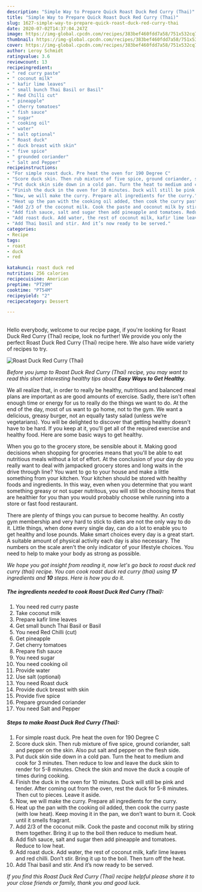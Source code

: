 ```yaml
---
description: "Simple Way to Prepare Quick Roast Duck Red Curry (Thai)"
title: "Simple Way to Prepare Quick Roast Duck Red Curry (Thai)"
slug: 1627-simple-way-to-prepare-quick-roast-duck-red-curry-thai
date: 2020-07-02T14:37:04.247Z
image: https://img-global.cpcdn.com/recipes/383bef460fdd7a58/751x532cq70/roast-duck-red-curry-thai-recipe-main-photo.jpg
thumbnail: https://img-global.cpcdn.com/recipes/383bef460fdd7a58/751x532cq70/roast-duck-red-curry-thai-recipe-main-photo.jpg
cover: https://img-global.cpcdn.com/recipes/383bef460fdd7a58/751x532cq70/roast-duck-red-curry-thai-recipe-main-photo.jpg
author: Leroy Schmidt
ratingvalue: 3.6
reviewcount: 13
recipeingredient:
- " red curry paste"
- " coconut milk"
- " kafir lime leaves"
- " small bunch Thai Basil or Basil"
- " Red Chilli cut"
- " pineapple"
- " cherry tomatoes"
- " fish sauce"
- " sugar"
- " cooking oil"
- " water"
- " salt optional"
- " Roast duck"
- " duck breast with skin"
- " five spice"
- " grounded coriander"
- " Salt and Pepper"
recipeinstructions:
- "For simple roast duck. Pre heat the oven for 190 Degree C"
- "Score duck skin. Then rub mixture of five spice, ground coriander, salt and pepper on the skin. Also put salt and pepper on the flesh side."
- "Put duck skin side down in a cold pan. Turn the heat to medium and cook for 3 minutes. Then reduce to low and leave the duck skin to render for 5-8 minutes. Check the skin and move the duck a couple of times during cooking."
- "Finish the duck in the oven for 10 minutes. Duck will still be pink and tender. After coming out from the oven, rest the duck for 5-8 minutes. Then cut to pieces. Leave it aside."
- "Now, we will make the curry. Prepare all ingredients for the curry."
- "Heat up the pan with the cooking oil added, then cook the curry paste (with low heat). Keep moving it in the pan, we don’t want to burn it. Cook until it smells fragrant."
- "Add 2/3 of the coconut milk. Cook the paste and coconut milk by stiring them together. Bring it up to the boil then reduce to medium heat."
- "Add fish sauce, salt and sugar then add pineapple and tomatoes. Reduce to low heat."
- "Add roast duck. Add water, the rest of coconut milk, kafir lime leaves and red chilli. Don’t stir. Bring it up to the boil. Then turn off the heat."
- "Add Thai basil and stir. And it’s now ready to be served."
categories:
- Recipe
tags:
- roast
- duck
- red

katakunci: roast duck red 
nutrition: 256 calories
recipecuisine: American
preptime: "PT29M"
cooktime: "PT54M"
recipeyield: "2"
recipecategory: Dessert

---
```

<br>
Hello everybody, welcome to our recipe page, if you're looking for Roast Duck Red Curry (Thai) recipe, look no further! We provide you only the perfect Roast Duck Red Curry (Thai) recipe here. We also have wide variety of recipes to try.
<br>


![Roast Duck Red Curry (Thai)](https://img-global.cpcdn.com/recipes/383bef460fdd7a58/751x532cq70/roast-duck-red-curry-thai-recipe-main-photo.jpg)

<i>Before you jump to Roast Duck Red Curry (Thai) recipe, you may want to read this short interesting healthy tips about <strong>Easy Ways to Get Healthy</strong>.</i>

We all realize that, in order to really be healthy, nutritious and balanced meal plans are important as are good amounts of exercise. Sadly, there isn't often enough time or energy for us to really do the things we want to do. At the end of the day, most of us want to go home, not to the gym. We want a delicious, greasy burger, not an equally tasty salad (unless we’re vegetarians). You will be delighted to discover that getting healthy doesn't have to be hard. If you keep at it, you'll get all of the required exercise and healthy food. Here are some basic ways to get healthy.

When you go to the grocery store, be sensible about it. Making good decisions when shopping for groceries means that you'll be able to eat nutritious meals without a lot of effort. At the conclusion of your day do you really want to deal with jampacked grocery stores and long waits in the drive through line? You want to go to your house and make a little something from your kitchen. Your kitchen should be stored with healthy foods and ingredients. In this way, even when you determine that you want something greasy or not super nutritous, you will still be choosing items that are healthier for you than you would probably choose while running into a store or fast food restaurant.

There are plenty of things you can pursue to become healthy. An costly gym membership and very hard to stick to diets are not the only way to do it. Little things, when done every single day, can do a lot to enable you to get healthy and lose pounds. Make smart choices every day is a great start. A suitable amount of physical activity each day is also necessary. The numbers on the scale aren't the only indicator of your lifestyle choices. You need to help to make your body as strong as possible. 


<i>We hope you got insight from reading it, now let's go back to roast duck red curry (thai) recipe. You can cook roast duck red curry (thai) using <strong>17</strong> ingredients and <strong>10</strong> steps. Here is how you do it.
</i>

##### The ingredients needed to cook Roast Duck Red Curry (Thai):

1. You need  red curry paste
1. Take  coconut milk
1. Prepare  kafir lime leaves
1. Get  small bunch Thai Basil or Basil
1. You need  Red Chilli (cut)
1. Get  pineapple
1. Get  cherry tomatoes
1. Prepare  fish sauce
1. You need  sugar
1. You need  cooking oil
1. Provide  water
1. Use  salt (optional)
1. You need  Roast duck
1. Provide  duck breast with skin
1. Provide  five spice
1. Prepare  grounded coriander
1. You need  Salt and Pepper


##### Steps to make Roast Duck Red Curry (Thai):

1. For simple roast duck. Pre heat the oven for 190 Degree C
1. Score duck skin. Then rub mixture of five spice, ground coriander, salt and pepper on the skin. Also put salt and pepper on the flesh side.
1. Put duck skin side down in a cold pan. Turn the heat to medium and cook for 3 minutes. Then reduce to low and leave the duck skin to render for 5-8 minutes. Check the skin and move the duck a couple of times during cooking.
1. Finish the duck in the oven for 10 minutes. Duck will still be pink and tender. After coming out from the oven, rest the duck for 5-8 minutes. Then cut to pieces. Leave it aside.
1. Now, we will make the curry. Prepare all ingredients for the curry.
1. Heat up the pan with the cooking oil added, then cook the curry paste (with low heat). Keep moving it in the pan, we don’t want to burn it. Cook until it smells fragrant.
1. Add 2/3 of the coconut milk. Cook the paste and coconut milk by stiring them together. Bring it up to the boil then reduce to medium heat.
1. Add fish sauce, salt and sugar then add pineapple and tomatoes. Reduce to low heat.
1. Add roast duck. Add water, the rest of coconut milk, kafir lime leaves and red chilli. Don’t stir. Bring it up to the boil. Then turn off the heat.
1. Add Thai basil and stir. And it’s now ready to be served.


<i>If you find this Roast Duck Red Curry (Thai) recipe helpful please share it to your close friends or family, thank you and good luck.</i>
